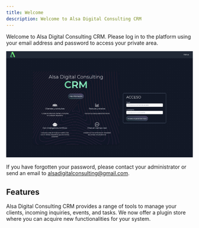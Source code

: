 ```yaml
---
title: Welcome
description: Welcome to Alsa Digital Consulting CRM
---
```


Welcome to Alsa Digital Consulting CRM. Please log in to the platform using your email address and password to access your private area.

![Login](../../../../assets/images/guia/iniciar-sesion.png "Login")

If you have forgotten your password, please contact your administrator or send an email to <alsadigitalconsulting@gmail.com>.

## Features

Alsa Digital Consulting CRM provides a range of tools to manage your clients, incoming inquiries, events, and tasks. We now offer a plugin store where you can acquire new functionalities for your system.
